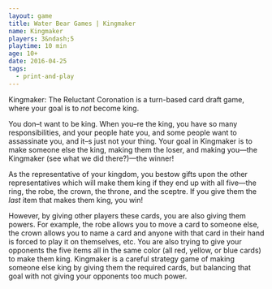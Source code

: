 ```yaml
---
layout: game
title: Water Bear Games | Kingmaker
name: Kingmaker
players: 3&ndash;5
playtime: 10 min
age: 10+
date: 2016-04-25
tags:
  - print-and-play
---
```


Kingmaker: The Reluctant Coronation is a turn-based card draft game, where your goal is to _not_ become king.

You don&ndash;t want to be king. When you&ndash;re the king, you have so many responsibilities, and your people hate you, and some people want to assassinate you, and it&ndash;s just not your thing. Your goal in Kingmaker is to make someone else the king, making them the loser, and making you&mdash;the Kingmaker (see what we did there?)&mdash;the winner!

As the representative of your kingdom, you bestow gifts upon the other representatives which will make them king if they end up with all five&mdash;the ring, the robe, the crown, the throne, and the sceptre. If you give them the _last_ item that makes them king, you win!

However, by giving other players these cards, you are also giving them powers. For example, the robe allows you to move a card to someone else, the crown allows you to name a card and anyone with that card in their hand is forced to play it on themselves, etc. You are also trying to give your opponents the five items all in the same color (all red, yellow, or blue cards) to make them king. Kingmaker is a careful strategy game of making someone else king by giving them the required cards, but balancing that goal with not giving your opponents too much power.
